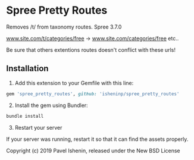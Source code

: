 # Spree Pretty Routes

Removes /t/ from taxonomy routes.
Spree 3.7.0

www.site.com/t/categories/free -> www.site.com/categories/free
etc..

Be sure that others extentions routes doesn't conflict with these urls!

## Installation

1. Add this extension to your Gemfile with this line:
  ```ruby
  gem 'spree_pretty_routes', github: 'isheninp/spree_pretty_routes'
  ```

2. Install the gem using Bundler:
  ```ruby
  bundle install
  ```

3. Restart your server

  If your server was running, restart it so that it can find the assets properly.

Copyright (c) 2019 Pavel Ishenin, released under the New BSD License
